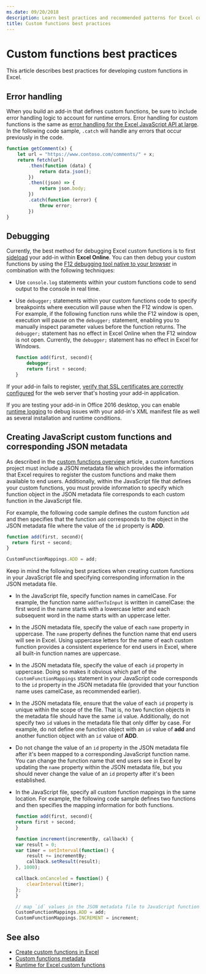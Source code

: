 ```yaml
---
ms.date: 09/20/2018
description: Learn best practices and recommended patterns for Excel custom functions.
title: Custom functions best practices
---
```


# Custom functions best practices

This article describes best practices for developing custom functions in Excel.

## Error handling

When you build an add-in that defines custom functions, be sure to include error handling logic to account for runtime errors. Error handling for custom functions is the same as [error handling for the Excel JavaScript API at large](excel-add-ins-error-handling.md). In the following code sample, `.catch` will handle any errors that occur previously in the code.

```js
function getComment(x) {
    let url = "https://www.contoso.com/comments/" + x;
    return fetch(url)
        .then(function (data) {
            return data.json();
        })
        .then((json) => {
            return json.body;
        })
        .catch(function (error) {
            throw error;
        })
}
```

## Debugging

Currently, the best method for debugging Excel custom functions is to first [sideload](../testing/sideload-office-add-ins-for-testing.md) your add-in within **Excel Online**. You can then debug your custom functions by using the [F12 debugging tool native to your browser](../testing/debug-add-ins-in-office-online.md) in combination with the following techniques:

- Use `console.log` statements within your custom functions code to send output to the console in real time.

- Use `debugger;` statements within your custom functions code to specify breakpoints where execution will pause when the F12 window is open. For example, if the following function runs while the F12 window is open, execution will pause on the `debugger;` statement, enabling you to manually inspect parameter values before the function returns. The `debugger;` statement has no effect in Excel Online when the F12 window is not open. Currently, the `debugger;` statement has no effect in Excel for Windows.

    ```js
    function add(first, second){
        debugger;
        return first + second;
    }
    ```

If your add-in fails to register, [verify that SSL certificates are correctly configured](https://github.com/OfficeDev/generator-office/blob/master/src/docs/ssl.md) for the web server that's hosting your add-in application.

If you are testing your add-in in Office 2016 desktop, you can enable [runtime logging](../testing/troubleshoot-manifest.md#use-runtime-logging-to-debug-your-add-in) to debug issues with your add-in's XML manifest file as well as several installation and runtime conditions.


## Creating JavaScript custom functions and corresponding JSON metadata

As described in the [custom functions overview](custom-functions-overview.md) article, a custom functions project must include a JSON metadata file which provides the information that Excel requires to register the custom functions and make them available to end users. Additionally, within the JavaScript file that defines your custom functions, you must provide information to specify which function object in the JSON metadata file corresponds to each custom function in the JavaScript file.

For example, the following code sample defines the custom function `add` and then specifies that the function `add` corresponds to the object in the JSON metadata file where the value of the `id` property is **ADD**.

```js
function add(first, second){
  return first + second;
}

CustomFunctionMappings.ADD = add;
```

Keep in mind the following best practices when creating custom functions in your JavaScript file and specifying corresponding information in the JSON metadata file.

* In the JavaScript file, specify function names in camelCase. For example, the function name `addTenToInput` is written in camelCase: the first word in the name starts with a lowercase letter and each subsequent word in the name starts with an uppercase letter.

* In the JSON metadata file, specify the value of each `name` property in uppercase. The `name` property defines the function name that end users will see in Excel. Using uppercase letters for the name of each custom function provides a consistent experience for end users in Excel, where all built-in function names are uppercase.

* In the JSON metadata file, specify the value of each `id` property in uppercase. Doing so makes it obvious which part of the `CustomFunctionMappings` statement in your JavaScript code corresponds to the `id` property in the JSON metadata file (provided that your function name uses camelCase, as recommended earlier).

* In the JSON metadata file, ensure that the value of each `id` property is unique within the scope of the file. That is, no two function objects in the metadata file should have the same `id` value. Additionally, do not specify two `id` values in the metadata file that only differ by case. For example, do not define one function object with an `id` value of **add** and another function object with an `id` value of **ADD**.

* Do not change the value of an `id` property in the JSON metadata file after it's been mapped to a corresponding JavaScript function name. You can change the function name that end users see in Excel by updating the `name` property within the JSON metadata file, but you should never change the value of an `id` property after it's been established.

* In the JavaScript file, specify all custom function mappings in the same location. For example, the following code sample defines two functions and then specifies the mapping information for both functions.

    ```js
    function add(first, second){
    return first + second;
    }

    function increment(incrementBy, callback) {
    var result = 0;
    var timer = setInterval(function() {
        result += incrementBy;
        callback.setResult(result);
    }, 1000);

    callback.onCanceled = function() {
        clearInterval(timer);
    };
    }

    // map `id` values in the JSON metadata file to JavaScript function names
    CustomFunctionMappings.ADD = add;
    CustomFunctionMappings.INCREMENT = increment;
    ```

## See also

- [Create custom functions in Excel](custom-functions-overview.md)
- [Custom functions metadata](custom-functions-json.md)
- [Runtime for Excel custom functions](custom-functions-runtime.md)

